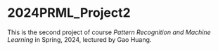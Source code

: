 # 2024PRML_Project2

This is the second project of course *Pattern Recognition and Machine Learning* in Spring, 2024, lectured by Gao Huang.